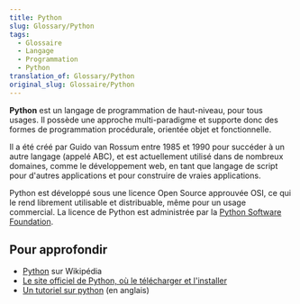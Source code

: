 ```yaml
---
title: Python
slug: Glossary/Python
tags:
  - Glossaire
  - Langage
  - Programmation
  - Python
translation_of: Glossary/Python
original_slug: Glossaire/Python
---
```

**Python** est un langage de programmation de haut-niveau, pour tous usages. Il possède une approche multi-paradigme et supporte donc des formes de programmation procédurale, orientée objet et fonctionnelle.

Il a été créé par Guido van Rossum entre 1985 et 1990 pour succéder à un autre langage (appelé ABC), et est actuellement utilisé dans de nombreux domaines, comme le développement web, en tant que langage de script pour d'autres applications et pour construire de vraies applications.

Python est développé sous une licence Open Source approuvée OSI, ce qui le rend librement utilisable et distribuable, même pour un usage commercial. La licence de Python est administrée par la [Python Software Foundation](https://www.python.org/psf).

## Pour approfondir

- [Python](https://fr.wikipedia.org/wiki/Python_(langage)) sur Wikipédia
- [Le site officiel de Python, où le télécharger et l'installer](https://www.python.org/)
- [Un tutoriel sur python](http://www.tutorialspoint.com/python/index.htm) (en anglais)
